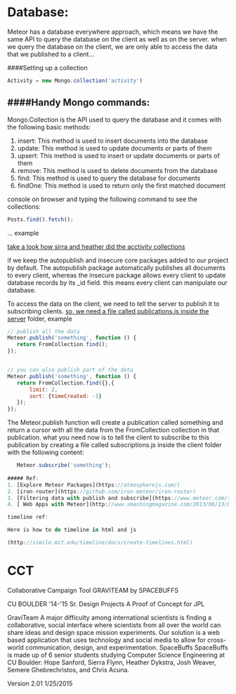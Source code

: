 # Database:
Meteor has a database everywhere approach, which means we have the same  API to query the database on the client as well as on the server. when we  query the database on the client, we are only able to access the data that we  published to a client...

####Setting up a collection
```javascript
Activity = new Mongo.collection('activity')
```
####Handy Mongo commands:
---------------------
Mongo.Collection is the API used to query the database and it comes with the following basic methods: 

1. insert: This method is used to insert documents into the database
2. update: This method is used to update documents or parts of them 
3. upsert: This method is used to insert or update documents or parts of them
4. remove: This method is used to delete documents from the database
5. find: This method is used to query the database for documents 
6. findOne: This method is used to return only the first matched document 

console on browser and typing the following command to see the collections:
    
```javascript
Posts.find().fetch();
```
...
example

[take a look how sirra and heather did the acctivity collections](CCT/collections/collections.js)

if we keep the autopublish and insecure core packages added to our project by default. The autopublish package automatically publishes all documents to every client, whereas the insecure package allows every client to update database records by its _id field. this means every client can manipulate our database.    

To access the data on the client, we need to tell the server to publish it to subscribing clients. [so, we need a file called publications.js inside the server](CCT/server/publications.js) folder, example 
```javascript
// publish all the data 
Meteor.publish('something', function () {  
   return FromCollection.find(); 
}); 


// you can also publish part of the data 
Meteor.publish('something', function () {  
   return FromCollection.find({},{
       limit: 2,    
       sort: {timeCreated: -1}
   }); 
}); 

```
The Meteor.publish function will create a publication called something and return a cursor with all the data from the FromCollection collection in that publication. what you need now is to tell the client to subscribe to this publication
by creating a file called subscriptions.js inside the client folder with the following content:
```javascript
   Meteor.subscribe('something');
   
##### Ref: 
1. [Explore Meteor Packages](https://atmospherejs.com/)
2. [iron-router](https://github.com/iron-meteor/iron-router)
3. [Filtering data with publish and subscribe](https://www.meteor.com/try/11)
4. [ Web Apps with Meteor](http://www.smashingmagazine.com/2013/06/13/build-app-45-minutes-meteor/)

timeline ref:

Here is how to do timeline in html and js 

(http://simile.mit.edu/timeline/docs/create-timelines.html)

```
# CCT

Collaborative Campaign Tool
GRAVITEAM by SPACEBUFFS

CU BOULDER '14-'15 Sr. Design Projects
A Proof of Concept for JPL

GraviTeam
A major difficulty among international scientists is finding a collaborative, social interface where scientists from all over the world can share ideas and design space mission experiments. Our solution is a web based application that uses technology and social media to allow for cross-world communication, design, and experimentation.
SpaceBuffs
SpaceBuffs is made up of 6 senior students studying Computer Science Engineering at CU Boulder: Hope Sanford, Sierra Flynn, Heather Dykstra, Josh Weaver, Semere Ghebrechristos, and Chris Acuna.

Version 2.01
1/25/2015
